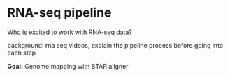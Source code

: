 # RNA-seq pipeline

Who is excited to work with RNA-seq data?

background: rna seq videos, explain the pipeline process before going into each step

**Goal:** Genome mapping with STAR aligner




